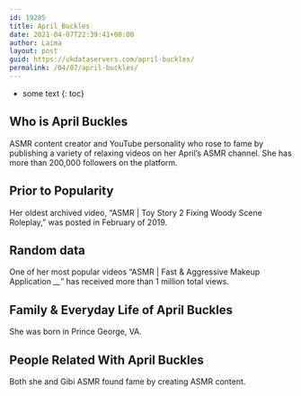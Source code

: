 ```yaml
---
id: 19285
title: April Buckles
date: 2021-04-07T22:39:41+00:00
author: Laima
layout: post
guid: https://ukdataservers.com/april-buckles/
permalink: /04/07/april-buckles/
---
```


* some text
{: toc}


## Who is April Buckles
                  
                  
                  
ASMR content creator and YouTube personality who rose to fame by publishing a variety of relaxing videos on her April&#8217;s ASMR channel. She has more than 200,000 followers on the platform.
                  
              
            
              
            
                
                
                
## Prior to Popularity
                  
                  
                  
Her oldest archived video, &#8220;ASMR | Toy Story 2 Fixing Woody Scene Roleplay,&#8221; was posted in February of 2019.
                  
              
            
              
            
                
                
                
## Random data
                  
                  
                  
One of her most popular videos &#8220;ASMR | Fast & Aggressive Makeup Application *__*&#8221; has received more than 1 million total views. 
                  
              
            
              
            
                
                
                
## Family & Everyday Life of April Buckles
                  
                  
                  
She was born in Prince George, VA.
                  
              
            
              
            
                
                
                
## People Related With April Buckles
                  
                  
                  
Both she and Gibi ASMR found fame by creating ASMR content. 
                  
              
            
              
            
                
              
            
              
              
            
            
              
            
          
          
          